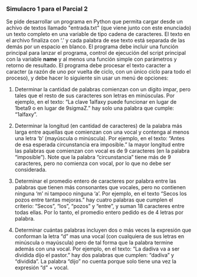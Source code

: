 ### Simulacro 1 para el Parcial 2
Se pide desarrollar un programa en Python que permita cargar desde un achivo de textos llamado "entrada.txt" (que viene junto con este enunciado) un texto completo en una variable de tipo cadena de caracteres. El texto en el archivo finaliza con ‘.’ y cada palabra de ese texto está separada de las demás por un espacio en blanco. El programa debe incluir una función principal para lanzar el programa, control de ejecución del script principal con la variable __name__ y al menos una función simple con parámetros y retorno de resultado. El programa debe procesar el texto caracter a caracter (a razón de uno por vuelta de ciclo, con un único ciclo para todo el proceso), y debe hacer lo siguiente sin usar un menú de opciones:

1. Determinar la cantidad de palabras comienzan con un dígito impar, pero tales que el resto de sus caracteres son letras en minúsculas. Por ejemplo, en el texto: “La clave 1alfaxy puede funcionar en lugar de 1beta9 o en lugar de 9sigmaZ.” hay solo una palabra que cumple: “1alfaxy”.

2. Determinar la longitud (en cantidad de caracteres) de la palabra más larga entre aquellas que comienzan con una vocal y contenga al menos una letra ‘b’ (mayúscula o minúscula). Por ejemplo, en el texto: “Antes de esa esperada circunstancia era imposible.” la mayor longitud entre las palabras que comienzan con vocal es de 9 caracteres (en la palabra “imposible”). Note que la palabra “circunstancia” tiene más de 9 caracteres, pero no comienza con vocal, por lo que no debe ser considerada.

3. Determinar el promedio entero de caracteres por palabra entre las palabras que tienen más consonantes que vocales, pero no contienen ninguna ‘m’ ni tampoco ninguna ‘a’. Por ejemplo, en el texto “Secos los pozos entre tantas mejoras.” hay cuatro palabras que cumplen el criterio: “Secos”, “los”, “pozos” y “entre”, y suman 18 caracteres entre todas ellas. Por lo tanto, el promedio entero pedido es de 4 letras por palabra.

4. Determinar cuántas palabras incluyen dos o más veces la expresión que conforman la letra “d” mas una vocal (con cualquiera de sus letras en minúscula o mayúscula) pero de tal forma que la palabra termine además con una vocal. Por ejemplo, en el texto: “La dadiva va a ser dividida dijo el pastor.” hay dos palabras que cumplen: “dadiva” y “dividida”. La palabra “dijo” no cuenta porque solo tiene una vez la expresión “d” + vocal.
